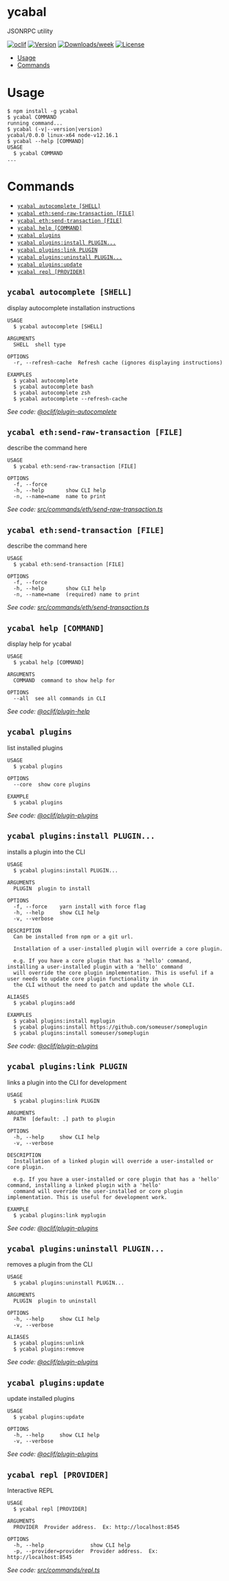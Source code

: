 ycabal
=====

JSONRPC utility

[![oclif](https://img.shields.io/badge/cli-oclif-brightgreen.svg)](https://oclif.io)
[![Version](https://img.shields.io/npm/v/ycabal.svg)](https://npmjs.org/package/ycabal)
[![Downloads/week](https://img.shields.io/npm/dw/ycabal.svg)](https://npmjs.org/package/ycabal)
[![License](https://img.shields.io/npm/l/ycabal.svg)](https://github.com/backbonecabal/ycabal/blob/master/package.json)

<!-- toc -->
* [Usage](#usage)
* [Commands](#commands)
<!-- tocstop -->
# Usage
<!-- usage -->
```sh-session
$ npm install -g ycabal
$ ycabal COMMAND
running command...
$ ycabal (-v|--version|version)
ycabal/0.0.0 linux-x64 node-v12.16.1
$ ycabal --help [COMMAND]
USAGE
  $ ycabal COMMAND
...
```
<!-- usagestop -->
# Commands
<!-- commands -->
* [`ycabal autocomplete [SHELL]`](#ycabal-autocomplete-shell)
* [`ycabal eth:send-raw-transaction [FILE]`](#ycabal-ethsend-raw-transaction-file)
* [`ycabal eth:send-transaction [FILE]`](#ycabal-ethsend-transaction-file)
* [`ycabal help [COMMAND]`](#ycabal-help-command)
* [`ycabal plugins`](#ycabal-plugins)
* [`ycabal plugins:install PLUGIN...`](#ycabal-pluginsinstall-plugin)
* [`ycabal plugins:link PLUGIN`](#ycabal-pluginslink-plugin)
* [`ycabal plugins:uninstall PLUGIN...`](#ycabal-pluginsuninstall-plugin)
* [`ycabal plugins:update`](#ycabal-pluginsupdate)
* [`ycabal repl [PROVIDER]`](#ycabal-repl-provider)

## `ycabal autocomplete [SHELL]`

display autocomplete installation instructions

```
USAGE
  $ ycabal autocomplete [SHELL]

ARGUMENTS
  SHELL  shell type

OPTIONS
  -r, --refresh-cache  Refresh cache (ignores displaying instructions)

EXAMPLES
  $ ycabal autocomplete
  $ ycabal autocomplete bash
  $ ycabal autocomplete zsh
  $ ycabal autocomplete --refresh-cache
```

_See code: [@oclif/plugin-autocomplete](https://github.com/oclif/plugin-autocomplete/blob/v0.1.5/src/commands/autocomplete/index.ts)_

## `ycabal eth:send-raw-transaction [FILE]`

describe the command here

```
USAGE
  $ ycabal eth:send-raw-transaction [FILE]

OPTIONS
  -f, --force
  -h, --help       show CLI help
  -n, --name=name  name to print
```

_See code: [src/commands/eth/send-raw-transaction.ts](https://github.com/backbonecabal/ycabal/blob/v0.0.0/src/commands/eth/send-raw-transaction.ts)_

## `ycabal eth:send-transaction [FILE]`

describe the command here

```
USAGE
  $ ycabal eth:send-transaction [FILE]

OPTIONS
  -f, --force
  -h, --help       show CLI help
  -n, --name=name  (required) name to print
```

_See code: [src/commands/eth/send-transaction.ts](https://github.com/backbonecabal/ycabal/blob/v0.0.0/src/commands/eth/send-transaction.ts)_

## `ycabal help [COMMAND]`

display help for ycabal

```
USAGE
  $ ycabal help [COMMAND]

ARGUMENTS
  COMMAND  command to show help for

OPTIONS
  --all  see all commands in CLI
```

_See code: [@oclif/plugin-help](https://github.com/oclif/plugin-help/blob/v2.2.3/src/commands/help.ts)_

## `ycabal plugins`

list installed plugins

```
USAGE
  $ ycabal plugins

OPTIONS
  --core  show core plugins

EXAMPLE
  $ ycabal plugins
```

_See code: [@oclif/plugin-plugins](https://github.com/oclif/plugin-plugins/blob/v1.7.9/src/commands/plugins/index.ts)_

## `ycabal plugins:install PLUGIN...`

installs a plugin into the CLI

```
USAGE
  $ ycabal plugins:install PLUGIN...

ARGUMENTS
  PLUGIN  plugin to install

OPTIONS
  -f, --force    yarn install with force flag
  -h, --help     show CLI help
  -v, --verbose

DESCRIPTION
  Can be installed from npm or a git url.

  Installation of a user-installed plugin will override a core plugin.

  e.g. If you have a core plugin that has a 'hello' command, installing a user-installed plugin with a 'hello' command 
  will override the core plugin implementation. This is useful if a user needs to update core plugin functionality in 
  the CLI without the need to patch and update the whole CLI.

ALIASES
  $ ycabal plugins:add

EXAMPLES
  $ ycabal plugins:install myplugin 
  $ ycabal plugins:install https://github.com/someuser/someplugin
  $ ycabal plugins:install someuser/someplugin
```

_See code: [@oclif/plugin-plugins](https://github.com/oclif/plugin-plugins/blob/v1.7.9/src/commands/plugins/install.ts)_

## `ycabal plugins:link PLUGIN`

links a plugin into the CLI for development

```
USAGE
  $ ycabal plugins:link PLUGIN

ARGUMENTS
  PATH  [default: .] path to plugin

OPTIONS
  -h, --help     show CLI help
  -v, --verbose

DESCRIPTION
  Installation of a linked plugin will override a user-installed or core plugin.

  e.g. If you have a user-installed or core plugin that has a 'hello' command, installing a linked plugin with a 'hello' 
  command will override the user-installed or core plugin implementation. This is useful for development work.

EXAMPLE
  $ ycabal plugins:link myplugin
```

_See code: [@oclif/plugin-plugins](https://github.com/oclif/plugin-plugins/blob/v1.7.9/src/commands/plugins/link.ts)_

## `ycabal plugins:uninstall PLUGIN...`

removes a plugin from the CLI

```
USAGE
  $ ycabal plugins:uninstall PLUGIN...

ARGUMENTS
  PLUGIN  plugin to uninstall

OPTIONS
  -h, --help     show CLI help
  -v, --verbose

ALIASES
  $ ycabal plugins:unlink
  $ ycabal plugins:remove
```

_See code: [@oclif/plugin-plugins](https://github.com/oclif/plugin-plugins/blob/v1.7.9/src/commands/plugins/uninstall.ts)_

## `ycabal plugins:update`

update installed plugins

```
USAGE
  $ ycabal plugins:update

OPTIONS
  -h, --help     show CLI help
  -v, --verbose
```

_See code: [@oclif/plugin-plugins](https://github.com/oclif/plugin-plugins/blob/v1.7.9/src/commands/plugins/update.ts)_

## `ycabal repl [PROVIDER]`

Interactive REPL

```
USAGE
  $ ycabal repl [PROVIDER]

ARGUMENTS
  PROVIDER  Provider address.  Ex: http://localhost:8545

OPTIONS
  -h, --help               show CLI help
  -p, --provider=provider  Provider address.  Ex: http://localhost:8545
```

_See code: [src/commands/repl.ts](https://github.com/backbonecabal/ycabal/blob/v0.0.0/src/commands/repl.ts)_
<!-- commandsstop -->
